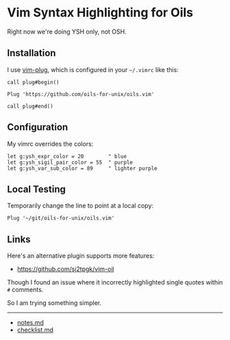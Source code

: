Vim Syntax Highlighting for Oils
====

Right now we're doing YSH only, not OSH.

## Installation

I use [vim-plug][], which is configured in your `~/.vimrc` like this:

    call plug#begin()
    
    Plug 'https://github.com/oils-for-unix/oils.vim'
    
    call plug#end()

[vim-plug]: https://github.com/junegunn/vim-plug

## Configuration

My vimrc overrides the colors:

    let g:ysh_expr_color = 20        " blue  
    let g:ysh_sigil_pair_color = 55  " purple
    let g:ysh_var_sub_color = 89     " lighter purple

## Local Testing

Temporarily change the line to point at a local copy:

    Plug '~/git/oils-for-unix/oils.vim'

## Links


Here's an alternative plugin supports more features:

- <https://github.com/sj2tpgk/vim-oil>

Though I found an issue where it incorrectly highlighted single quotes within
`#` comments.

So I am trying something simpler.

---

- [notes.md](notes.md)
- [checklist.md](checklist.md)


